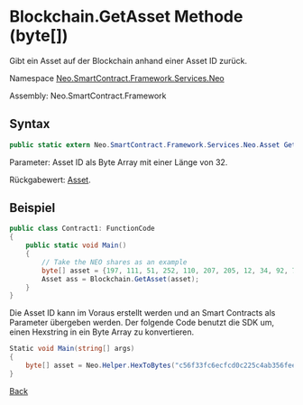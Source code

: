 # Blockchain.GetAsset Methode (byte[])

Gibt ein Asset auf der Blockchain anhand einer Asset ID zurück.

Namespace [Neo.SmartContract.Framework.Services.Neo](../../neo.md)

Assembly: Neo.SmartContract.Framework

## Syntax

```c#
public static extern Neo.SmartContract.Framework.Services.Neo.Asset GetAsset (byte[] asset_id)
```

Parameter: Asset ID als Byte Array mit einer Länge von 32.

Rückgabewert: [Asset](../Asset.md).

## Beispiel

```c#
public class Contract1: FunctionCode
{
    public static void Main()
    {
        // Take the NEO shares as an example
        byte[] asset = {197, 111, 51, 252, 110, 207, 205, 12, 34, 92, 74, 179, 86, 254, 229, 147, 144, 175, 133, 96, 190, 147, 15, 174, 190, 116, 166, 218, 255, 124, 155};
        Asset ass = Blockchain.GetAsset(asset);
    }
}
```

Die Asset ID kann im Voraus erstellt werden und an Smart Contracts als Parameter übergeben werden. Der folgende Code benutzt die SDK um, einen Hexstring in ein Byte Array zu konvertieren.

```c#
Static void Main(string[] args)
{
    byte[] asset = Neo.Helper.HexToBytes("c56f33fc6ecfcd0c225c4ab356fee59390af8560be0e930faebe74a6daff7c9b");
}
```



[Back](../Blockchain.md)
